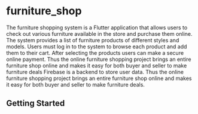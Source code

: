 # furniture_shop

The furniture shopping system is a Flutter application that allows users to check out various furniture available in the store and purchase them online. The system provides a list of furniture products of different styles and models. Users must log in to the system to browse each product and add them to their cart. After selecting the products users can make a secure online payment. Thus the online furniture shopping project brings an entire furniture shop online and makes it easy for both buyer and seller to make furniture deals Firebase is a backend to store user data. Thus the online furniture shopping project brings an entire furniture shop online and makes it easy for both buyer and seller to make furniture deals.

## Getting Started
